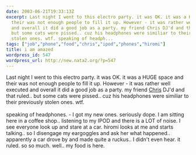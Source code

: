 ```yaml
---
date: 2003-06-21T19:33:13Z
excerpt: Last night I went to this electro party. it was OK. it was a HUGE space and
  their was not enough people to fill it up. However - it was rather well executed
  and overall it did a good job as a party. my friend Chris DJ'd and that ruled..
  but some cats were pissed.. cuz his headphones were similiar to their previously
  stolen ones. wtf. speaking of headph...
tags: ["job","phone","food","chris","ipod","phones","hiromi"]
title: i am amazed
wordpress_id: 547
wordpress_url: http://new.nata2.org/?p=547
---
```


Last night I went to this electro party. it was OK. it was a HUGE space and their was not enough people to fill it up. However - it was rather well executed and overall it did a good job as a party. my friend <a href="http://www.chris.fm">Chris</a> DJ'd and that ruled.. but some cats were pissed.. cuz his headphones were similiar to their previously stolen ones. wtf. <br/><br/>speaking of headphones. - I got my new ones. seriously dope. I am sitting here in a coffee shop.. listening to my IPOD and there is a LOT of noise. I see everyone look up and stare at a car. hiromi looks at me and starts talking.. so I disengage my eargoggles and ask her what happened.. apparently a car drove by and made quite a ruckus.. I didn't even hear. it ruled. so so much. well.. my food is here.
